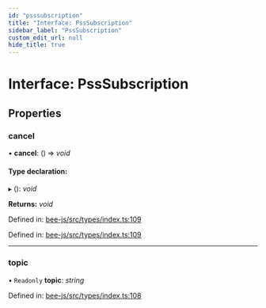 ```yaml
---
id: "psssubscription"
title: "Interface: PssSubscription"
sidebar_label: "PssSubscription"
custom_edit_url: null
hide_title: true
---
```


# Interface: PssSubscription

## Properties

### cancel

• **cancel**: () =\> *void*

#### Type declaration:

▸ (): *void*

**Returns:** *void*

Defined in: [bee-js/src/types/index.ts:109](https://github.com/ethersphere/bee-js/blob/9a547fe/src/types/index.ts#L109)

Defined in: [bee-js/src/types/index.ts:109](https://github.com/ethersphere/bee-js/blob/9a547fe/src/types/index.ts#L109)

___

### topic

• `Readonly` **topic**: *string*

Defined in: [bee-js/src/types/index.ts:108](https://github.com/ethersphere/bee-js/blob/9a547fe/src/types/index.ts#L108)
